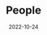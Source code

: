 ---
title: People
date: 2022-10-24

type: landing

sections:
  - block: people
    content:
      title: Meet the Team
      # Choose which groups/teams of users to display.
      #   Edit `user_groups` in each user's profile to add them to one or more of these groups.
      user_groups:
          - Principal Investigators
          - Researchers
          - Grad Students
          - Administration
          - Visitors
          - Alumni
          - PhD Students
          - MPhil Student
          - Research Assistants
      sort_by: Params.last_name
      sort_ascending: true
    design:
      show_interests: false
      show_role: true
      show_social: true
---